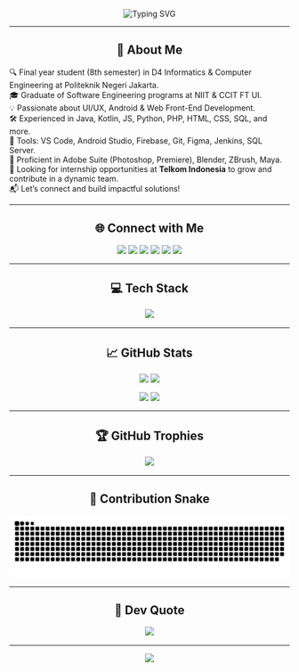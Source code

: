<p align="center">
  <img src="https://readme-typing-svg.demolab.com?font=Fira+Code&size=24&duration=3000&pause=500&color=FF0055&center=true&vCenter=true&width=800&lines=Hi+there!+I'm+Muhamad+Adli+%F0%9F%91%8B;Final+Year+Informatics+Student+at+PNJ;Android+%7C+Web+%7C+Front-End+Developer;Let's+Build+Something+Impactful+Together!+%F0%9F%9A%80" alt="Typing SVG" />
</p>

---

<h2 align="center">💫 About Me</h2>

🔍 Final year student (8th semester) in D4 Informatics & Computer Engineering at Politeknik Negeri Jakarta.  
🎓 Graduate of Software Engineering programs at NIIT & CCIT FT UI.  
💡 Passionate about UI/UX, Android & Web Front-End Development.  
🛠️ Experienced in Java, Kotlin, JS, Python, PHP, HTML, CSS, SQL, and more.  
🔧 Tools: VS Code, Android Studio, Firebase, Git, Figma, Jenkins, SQL Server.  
🎨 Proficient in Adobe Suite (Photoshop, Premiere), Blender, ZBrush, Maya.  
🚀 Looking for internship opportunities at **Telkom Indonesia** to grow and contribute in a dynamic team.  
📬 Let’s connect and build impactful solutions!

---

<h2 align="center">🌐 Connect with Me</h2>

<p align="center">
  <a href="https://discord.gg/adleeee#0459"><img src="https://img.shields.io/badge/Discord-FF0055?style=for-the-badge&logo=discord&logoColor=white"/></a>
  <a href="https://fb.com/muhamad%20adli"><img src="https://img.shields.io/badge/Facebook-FF0055?style=for-the-badge&logo=facebook&logoColor=white"/></a>
  <a href="https://instagram.com/adlidarwis_/"><img src="https://img.shields.io/badge/Instagram-FF0055?style=for-the-badge&logo=instagram&logoColor=white"/></a>
  <a href="https://www.linkedin.com/in/muhamad-adli-1ba8b726b/"><img src="https://img.shields.io/badge/LinkedIn-FF0055?style=for-the-badge&logo=linkedin&logoColor=white"/></a>
  <a href="https://twitter.com/xsadrace"><img src="https://img.shields.io/badge/X-FF0055?style=for-the-badge&logo=x&logoColor=white"/></a>
  <a href="mailto:muhammadadli180603@gmail.com"><img src="https://img.shields.io/badge/Email-FF0055?style=for-the-badge&logo=gmail&logoColor=white"/></a>
</p>

---

<h2 align="center">💻 Tech Stack</h2>

<p align="center">
  <img src="https://skillicons.dev/icons?i=java,kotlin,js,react,html,css,php,python,nodejs,firebase,mysql,git,github,gitlab,docker,figma,ps,pr,ae,xd,blender,zbrush,maya,linux,gcp,jenkins,vscode,androidstudio" />
</p>

---

<h2 align="center">📈 GitHub Stats</h2>

<p align="center">
  <img src="https://github-readme-stats.vercel.app/api?username=adlidarwis&theme=radical&hide_border=false&include_all_commits=true&count_private=true" width="48%" />
  <img src="https://github-readme-stats.vercel.app/api/top-langs/?username=adlidarwis&theme=radical&hide_border=false&layout=compact" width="48%" />
</p>

<p align="center">
  <img src="https://nirzak-streak-stats.vercel.app/?user=adlidarwis&theme=radical&hide_border=false" width="48%" />
  <img src="https://github-contributor-stats.vercel.app/api?username=adlidarwis&limit=5&theme=radical&combine_all_yearly_contributions=true" width="48%" />
</p>

---

<h2 align="center">🏆 GitHub Trophies</h2>

<p align="center">
  <img src="https://github-profile-trophy.vercel.app/?username=adlidarwis&theme=radical&no-frame=false&no-bg=true&margin-w=4"/>
</p>

---

<h2 align="center">🐍 Contribution Snake</h2>

<p align="center">
  <img src="https://raw.githubusercontent.com/platane/snk/output/github-contribution-grid-snake.svg" />
</p>

---

<h2 align="center">💬 Dev Quote</h2>

<p align="center">
  <img src="https://quotes-github-readme.vercel.app/api?type=horizontal&theme=radical"/>
</p>

---

<p align="center">
  <img src="https://visitcount.itsvg.in/api?id=adlidarwis&icon=0&color=FF0055" />
</p>
